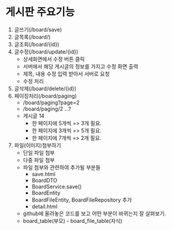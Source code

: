 # 게시판 주요기능
1. 글쓰기(/board/save)
2. 글목록(/board/)
3. 글조회(/board/{id})
4. 글수정(/board/update/{id})
    - 상세화면에서 수정 버튼 클릭
    - 서버에서 해당 게시글의 정보를 가지고 수정 화면 출력
    - 제목, 내용 수정 입력 받아서 서버로 요청
    - 수정 처리
5. 글삭제(/board/delete/{id})
6. 페이징처리(/board/paging)
    - /board/paging?page=2
    - /board/paging/2 ...?
    - 게시글 14
      - 한 페이지에 5개씩 => 3개 필요.
      - 한 페이지에 3개씩 => 5개 필요.
      - 한 페이지에 7개씩 => 2개 필요. 
7. 파일(이미지)첨부하기
    - 단일 파일 첨부
    - 다중 파일 첨부
    - 파일 첨부와 관련하여 추가될 부분들
      - save.html
      - BoardDTO
      - BoardService.save()
      - BoardEntity
      - BoardFileEntity, BoardFileRepository 추가
      - detail.html
    - github에 올려놓은 코드를 보고 어떤 부분이 바뀌는지 잘 살펴보기.
    - board_table(부모) - board_file_table(자식)